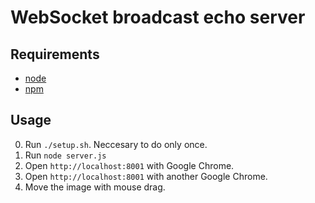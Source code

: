 WebSocket broadcast echo server
===============================

Requirements
------------

* [node](http://nodejs.org/)
* [npm](http://npmjs.org/)

Usage
-----

0. Run `./setup.sh`. Neccesary to do only once.
1. Run `node server.js`
2. Open `http://localhost:8001` with Google Chrome.
3. Open `http://localhost:8001` with another Google Chrome.
4. Move the image with mouse drag.

